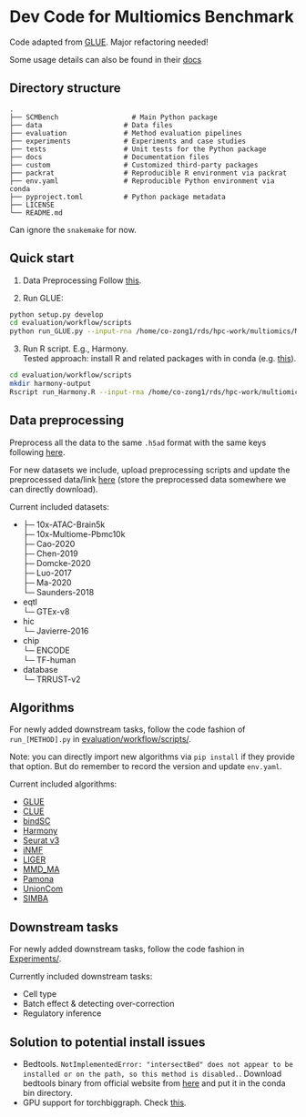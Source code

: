 # Dev Code for Multiomics Benchmark

Code adapted from [GLUE](https://github.com/gao-lab/GLUE). Major refactoring needed!

Some usage details can also be found in their [docs](https://scglue.readthedocs.io)



## Directory structure

```
.
├── SCMBench                  # Main Python package
├── data                    # Data files
├── evaluation              # Method evaluation pipelines
├── experiments             # Experiments and case studies
├── tests                   # Unit tests for the Python package
├── docs                    # Documentation files
├── custom                  # Customized third-party packages
├── packrat                 # Reproducible R environment via packrat
├── env.yaml                # Reproducible Python environment via conda
├── pyproject.toml          # Python package metadata
├── LICENSE
└── README.md
```

Can ignore the `snakemake` for now.

## Quick start
1. Data Preprocessing
Follow [this](https://SCMBench.readthedocs.io/en/latest/preprocessing.html).

2. Run GLUE:
```bash
python setup.py develop
cd evaluation/workflow/scripts
python run_GLUE.py --input-rna /home/co-zong1/rds/hpc-work/multiomics/Multiomics-benchmark/data/download/Chen-2019/Chen-2019-RNA.h5ad --input-atac  /home/co-zong1/rds/hpc-work/multiomics/Multiomics-benchmark/data/download/Chen-2019/Chen-2019-ATAC-preprocessed.h5ad -p /home/co-zong1/rds/hpc-work/multiomics/Multiomics-benchmark/data/download/Chen-2019/guidance.graphml.gz --train-dir ./glue-output --output-rna ./glue-output/rna.csv --output-atac ./glue-output/atac.csv --output-feature ./glue-output/features.csv -r glue-output/run_info.yaml
```

3. Run R script. E.g., Harmony.\
Tested approach: install R and related packages with in conda (e.g. [this](https://stackoverflow.com/questions/70410968/is-it-possible-to-install-r-in-miniconda)).
```bash
cd evaluation/workflow/scripts
mkdir harmony-output
Rscript run_Harmony.R --input-rna /home/co-zong1/rds/hpc-work/multiomics/Multiomics-benchmark/data/download/Chen-2019/Chen-2019-RNA.h5ad --input-atac  /home/co-zong1/rds/hpc-work/multiomics/Multiomics-benchmark/data/download/Chen-2019/Chen-2019-ATAC-preprocessed.h5ad --output-rna ./harmony-output/rna.csv --output-atac ./harmony-output/atac.csv --run-info harmony-output/run_info.yaml
```

## Data preprocessing

Preprocess all the data to the same `.h5ad` format with the same keys following [here](data/README.md).

For new datasets we include, upload preprocessing scripts and update the preprocessed data/link [here](data/README.md) (store the preprocessed data somewhere we can directly download).

Current included datasets:
- ├─ 10x-ATAC-Brain5k\
  ├─ 10x-Multiome-Pbmc10k\
  ├─ Cao-2020\
  ├─ Chen-2019\
  ├─ Domcke-2020\
  ├─ Luo-2017\
  ├─ Ma-2020\
  └─ Saunders-2018
- eqtl\
  └─ GTEx-v8
- hic\
  └─ Javierre-2016
- chip\
  └─ ENCODE\
     └─ TF-human
- database\
   └─ TRRUST-v2

## Algorithms

For newly added downstream tasks, follow the code fashion of `run_[METHOD].py` in [evaluation/workflow/scripts/](evaluation/workflow/scripts).

Note: you can directly import new algorithms via `pip install` if they provide that option. But do remember to record the version and update `env.yaml`.

Current included algorithms:
- [GLUE](https://www.nature.com/articles/s41587-022-01284-4)
- [CLUE](https://openreview.net/forum?id=Tfb73TeKnJ-)
- [bindSC](https://genomebiology.biomedcentral.com/articles/10.1186/s13059-022-02679-x)
- [Harmony](https://www.nature.com/articles/s41592-019-0619-0)
- [Seurat v3](https://www.cell.com/cell/pdf/S0092-8674(19)30559-8.pdf)
- [iNMF](https://www.nature.com/articles/s41587-021-00867-x)
- [LIGER](https://www.cell.com/cell/pdf/S0092-8674(19)30504-5.pdf)
- [MMD_MA](https://www.ncbi.nlm.nih.gov/pmc/articles/PMC8496402/)
- [Pamona](https://academic.oup.com/bioinformatics/article/38/1/211/6353029)
- [UnionCom](https://academic.oup.com/bioinformatics/article/36/Supplement_1/i48/5870490)
- [SIMBA](https://www.nature.com/articles/s41592-023-01899-8)

## Downstream tasks

For newly added downstream tasks, follow the code fashion in [Experiments/](experiments).

Currently included downstream tasks:
- Cell type
- Batch effect & detecting over-correction
- Regulatory inference

## Solution to potential install issues

- Bedtools. `NotImplementedError: "intersectBed" does not appear to be installed or on the path, so this method is disabled.`. Download bedtools binary from official website from [here](https://bedtools.readthedocs.io/en/latest/content/installation.html#downloading-a-pre-compiled-binary) and put it in the conda bin directory. 
- GPU support for torchbiggraph. Check [this](https://github.com/facebookresearch/PyTorch-BigGraph#installation).